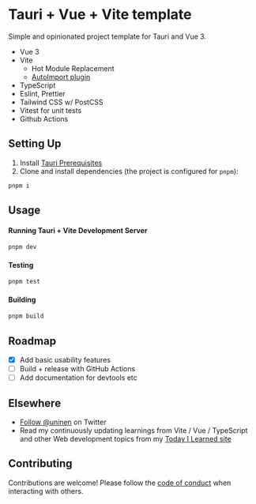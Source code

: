 # Tauri + Vue + Vite template

Simple and opinionated project template for Tauri and Vue 3.

- Vue 3
- Vite
  - Hot Module Replacement
  - [AutoImport plugin](https://github.com/antfu/unplugin-auto-import)
- TypeScript
- Eslint, Prettier
- Tailwind CSS w/ PostCSS
- Vitest for unit tests
- Github Actions

## Setting Up

1. Install [Tauri Prerequisites](https://tauri.studio/v1/guides/getting-started/prerequisites)
2. Clone and install dependencies (the project is configured for `pnpm`):

```sh
pnpm i
```

## Usage

#### Running Tauri + Vite Development Server

```sh
pnpm dev
```

#### Testing

```sh
pnpm test
```

#### Building

```sh
pnpm build
```

## Roadmap

- [x] Add basic usability features
- [ ] Build + release with GitHub Actions
- [ ] Add documentation for devtools etc

## Elsewhere

- [Follow @uninen](https://twitter.com/uninen) on Twitter
- Read my continuously updating learnings from Vite / Vue / TypeScript and other Web development topics from my [Today I Learned site](https://til.unessa.net/)

## Contributing

Contributions are welcome! Please follow the [code of conduct](./CODE_OF_CONDUCT.md) when interacting with others.
